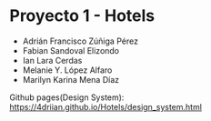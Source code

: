 # Proyecto 1 - Hotels

- Adrián Francisco Zúñiga Pérez
- Fabian Sandoval Elizondo
- Ian Lara Cerdas
- Melanie Y. López Alfaro
- Marilyn Karina Mena Díaz

Github pages(Design System):  https://4driian.github.io/Hotels/design_system.html